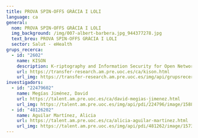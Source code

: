 ```yaml
---
title: PROVA SPIN-OFFS GRÀCIA I LOLI
language: ca
general:
  nom: PROVA SPIN-OFFS GRÀCIA I LOLI
  img_background: /img/007-albert-barbera.jpg_944377278.jpg
  text_breu: PROVA SPIN-OFFS GRÀCIA I LOLI
  sector: Salut - eHealth
grups_recerca:
  - id: "2602"
    name: KISON
    description: K-riptography and Information Security for Open Networks
    url: https://transfer-research.am.pre.uoc.es/ca/kison.html
    url_img: https://transfer-research.am.pre.uoc.es/img/api/grupsrecerca/26/image/1624012419617
investigadors:
  - id: "22479602"
    name: Megías Jiménez, David
    url: https://talent.am.pre.uoc.es/ca/david-megias-jimenez.html
    url_img: https://talent.am.pre.uoc.es/img/api/pdi/224796/image/1588156888077
  - id: "48126202"
    name: Aguilar Martínez, Alicia
    url: https://talent.am.pre.uoc.es/ca/alicia-aguilar-martinez.html
    url_img: https://talent.am.pre.uoc.es/img/api/pdi/481262/image/1573926447550
---
```

